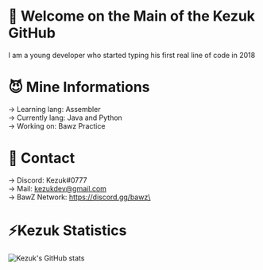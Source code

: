 # 💼 Welcome on the Main of the Kezuk GitHub
I am a young developer who started typing his first real line of code in 2018

# 😈 Mine Informations
 -> Learning lang: Assembler\
 -> Currently lang: Java and Python\
 -> Working on: Bawz Practice

# 🤖 Contact
 -> Discord: Kezuk#0777\
 -> Mail: kezukdev@gmail.com\
 -> BawZ Network: https://discord.gg/bawz\
 
 # ⚡️Kezuk Statistics
![Kezuk's GitHub stats](https://github-readme-stats.vercel.app/api?username=kezukdev&count_private=true)
